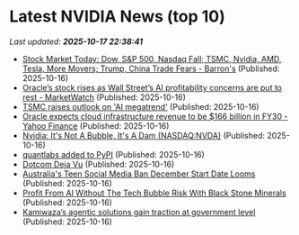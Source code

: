 # Latest NVIDIA News (top 10)
_Last updated: **2025-10-17 22:38:41**_

- [Stock Market Today: Dow, S&P 500, Nasdaq Fall; TSMC, Nvidia, AMD, Tesla, More Movers; Trump, China Trade Fears - Barron's](https://slashdot.org/firehose.pl?op=view&amp;id=179810352) (Published: 2025-10-16)
- [Oracle’s stock rises as Wall Street’s AI profitability concerns are put to rest - MarketWatch](https://slashdot.org/firehose.pl?op=view&amp;id=179810350) (Published: 2025-10-16)
- [TSMC raises outlook on 'AI megatrend'](https://www.semafor.com/article/10/16/2025/tsmc-raises-outlook-on-ai-megatrend) (Published: 2025-10-16)
- [Oracle expects cloud infrastructure revenue to be $166 billion in FY30 - Yahoo Finance](https://slashdot.org/firehose.pl?op=view&amp;id=179810240) (Published: 2025-10-16)
- [Nvidia: It's Not A Bubble, It's A Dam (NASDAQ:NVDA)](https://biztoc.com/x/4bfb8902c67961c1) (Published: 2025-10-16)
- [quantlabs added to PyPI](https://pypi.org/project/quantlabs/) (Published: 2025-10-16)
- [Dotcom Deja Vu](https://dailyreckoning.com/dotcom-deja-vu/) (Published: 2025-10-16)
- [Australia's Teen Social Media Ban December Start Date Looms](https://biztoc.com/x/a187b68c27447ecb) (Published: 2025-10-16)
- [Profit From AI Without The Tech Bubble Risk With Black Stone Minerals](https://www.forbes.com/sites/greatspeculations/2025/10/16/profit-from-ai-without-the-tech-bubble-risk-with-black-stone-minerals/) (Published: 2025-10-16)
- [Kamiwaza’s agentic solutions gain traction at government level](https://siliconangle.com/2025/10/16/kamiwaza-agentic-solution-unleashai/) (Published: 2025-10-16)
